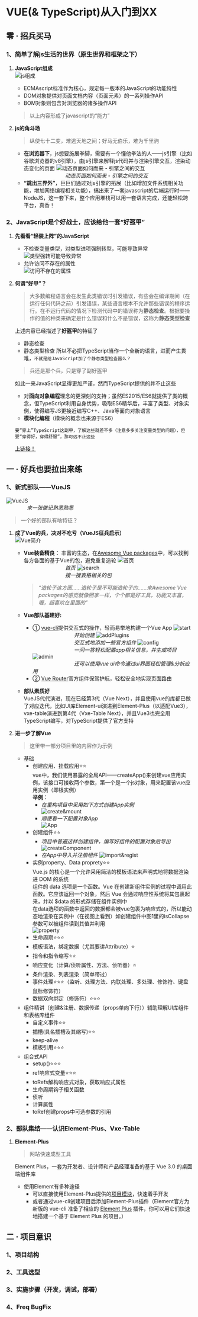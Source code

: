 # VUE(& TypeScript)从入门到XX

## 零 · 招兵买马

### 1、简单了解js生活的世界（原生世界和框架之下）

1. **JavaScript组成**  
   ![js组成](./res/1.png)  
   + ECMAscript标准作为核心，规定每一版本的JavaScript的功能特性
   + DOM对象提供对页面文档内容（页面元素）的一系列操作API
   + BOM对象则包含对浏览器的诸多操作API  

   >以上内容形成了javascript的“能力”

2. **js的角斗场**  

   >纵使七十二变，难逃天地之间；好马无伯乐，难为千里驹

   + **在浏览器下**，js想要施展拳脚，需要有一个懂他拳法的人——js引擎（比如谷歌浏览器的v8引擎），由js引擎来解释js代码并与渲染引擎交互，渲染动态变化的页面
   ![动态页面如何而来 - 引擎之间的交互](./res/2.png)  
   &emsp;&emsp;&emsp;&emsp;&emsp;&emsp;&emsp;&emsp;*动态页面如何而来 - 引擎之间的交互*
   + **“跳出三界外”**，巨巨们通过对js引擎的拓展（比如增加文件系统相关功能，增加网络编程相关功能），搞出来了一套javascript的后端运行时——NodeJS，这一套下来，整个应用堆栈可以用一套语言完成，还能轻松跨平台，真香！

### 2、JavaScript是个好战士，应该给他一套“好盔甲”

1. **先看看“轻装上阵”的JavaScript**
   + 不检查变量类型，对类型进项强制转型，可能导致异常  
     ![类型强转可能导致异常](./res/3.png)  
   + 允许访问不存在的属性  
     ![访问不存在的属性](./res/4.png)  
2. **何谓“好甲”？**

   >大多数编程语言会在发生此类错误时引发错误，有些会在编译期间（在运行任何代码之前）引发错误，某些语言根本不允许那些错误的程序运行。在不运行代码的情况下检测代码中的错误称为**静态检查**。根据要操作的值的种类来确定是什么错误和什么不是错误，这称为**静态类型检查**

   上述内容已经描述了**好盔甲**的特征了
   + 静态检查
   + 静态类型检查
   所以不必把TypeScript当作一个全新的语言，进而产生畏难，`不就是给JavaScript加了个静态类型检查器么？`

   >兵还是那个兵，只是穿了副好盔甲

   如此一来JavaScript显得更加严谨，然而TypeScript提供的并不止这些
   + 对**面向对象编程**理念的更深刻的支持；虽然ES2015/ES6就提供了类的概念，但TypeScript利用自身优势，吸取ES6精华后，丰富了类型、对象实例，使得编写JS更接近编写C++、Java等面向对象语言
   + **模块化编程**（模块的概念也来源于ES6）

   ```none
   要“穿上”TypeScript这副甲，了解这些就差不多（注意多多关注变量类型的问题），但要“穿得好，穿得舒服”，那可远不止这些
   ```

   [上链接！](https://www.typescriptlang.org/docs/handbook/typescript-from-scratch.html)

## 一 · 好兵也要拉出来练

### 1、新式部队——VueJS

![VueJS](./res/5.png)  
&emsp;&emsp;&emsp;&emsp;*来一张徽记熟悉熟悉*

>一个好的部队有啥特征？

1. **成了Vue的兵，决对不吃亏（VueJS征兵启示）**  
   ![Vue简介](./res/6.png)  
   + **Vue装备精良：**
     丰富的生态，在[Awesome Vue packages](https://awesomejs.dev/for/vue/)中，可以找到各方各面的基于Vue的包，避免重复造轮
     ![首页](./res/7.png)  
     &emsp;&emsp;&emsp;&emsp;&emsp;&emsp;&emsp;&emsp;*首页*
     ![search](./res/8.png)  
     &emsp;&emsp;&emsp;&emsp;&emsp;&emsp;&emsp;&emsp;*搜一搜表格相关的包*

     >*“造轮子这方面......造轮子是不可能造轮子的......来Awesome Vue packages的感觉就像回家一样，个个都是好工具，功能又丰富，喔，超喜欢在里面的”*

   + **Vue部队基建好:**
     + ① [vue-cli](https://cli.vuejs.org/zh/guide/)提供交互式的操作，轻而易举地构建一个Vue App
       ![start](./res/9.png)  
       &emsp;&emsp;&emsp;&emsp;&emsp;&emsp;&emsp;&emsp;*开始创建*
       ![addPlugins](./res/10.png)  
       &emsp;&emsp;&emsp;&emsp;&emsp;&emsp;&emsp;&emsp;*交互式地添加一些官方组件*
       ![config](./res/11.png)  
       &emsp;&emsp;&emsp;&emsp;&emsp;&emsp;&emsp;&emsp;*一问一答轻松配置app相关信息，并生成项目*
       ![admin](./res/12.png)  
       &emsp;&emsp;&emsp;&emsp;&emsp;&emsp;&emsp;&emsp;*还可以使用vue ui命令通过ui界面轻松管理&分析应用*
     + ② [Vue Router](https://next.router.vuejs.org/zh/introduction.html)官方组件保驾护航，轻松安全地实现页面路由
   + **部队素质好**  
     VueJS代代演进，现在已经第3代（Vue Next），并且使用vue的库都已做了对应迭代，比如UI库Element-ui演进到Element-Plus（以适配Vue3），vxe-table演进到第4代（Vxe-Table Next），并且Vue3也完全用TypeScript编写，对TypeScript提供了官方支持
2. **进一步了解Vue**

   >这里带一部分项目里的内容作为示例

   + 基础
     + 创建应用、挂载应用⭐⭐  
       vue中，我们使用暴露的全局API——createApp()来创建vue应用实例，该接口可接收两个参数，第一个是一个js对象，用来配置该vue应用实例（即根实例）  
       **举例：**  
       + *在重构项目中采用如下方式创建App实例*  
         ![create&mount](./res/13.png)
       + *顺便看一下配置对象App*  
         ![App](./res/14.png)
     + 创建组件⭐⭐  
       + *项目中普遍这样创建组件，编写好组件的配置对象后导出*  
         ![createComponent](./res/15.png)
       + *在App中导入并注册组件*
         ![import&regist](./res/16.png)
     + 实例property、Data proprety⭐⭐  
       Vue.js 的核心是一个允许采用简洁的模板语法来声明式地将数据渲染进 DOM 的系统  
       组件的 data 选项是一个函数。Vue 在创建新组件实例的过程中调用此函数。它应该返回一个对象，然后 Vue 会通过响应性系统将其包裹起来，并以 $data 的形式存储在组件实例中  
       在data选项的函数中返回的数据都会被vue包裹为响应式的，所以能动态地渲染在实例中（在视图上看到）如创建组件中图1里的isCollapse参数可以被组件读到其值并利用  
       ![property](./res/17.png)
     + 生命周期⭐⭐⭐  
     + 模板语法，绑定数据（尤其要讲Attribute）⭐  
     + 指令和指令缩写⭐⭐  
     + 响应变化（计算/侦听属性、方法、侦听器）⭐  
     + 条件渲染、列表渲染（简单带过）  
     + 事件处理⭐⭐⭐（监听、处理方法、内联处理、多处理、修饰符、键盘鼠标修饰符）  
     + 数据双向绑定（修饰符）⭐⭐⭐  
   + 组件精讲（创建&注册、数据传递（props单向下行））辅助理解UI库组件和表格库组件  
     + 自定义事件⭐⭐  
     + 插槽(具名插槽及其缩写)⭐⭐  
     + keep-alive  
     + 模板引用⭐⭐⭐  
   + 组合式API  
     + setup()⭐⭐⭐  
     + ref响应式变量⭐⭐⭐  
     + toRefs解构响应式对象，获取响应式属性  
     + 生命周期钩子相关函数  
     + 侦听  
     + 计算属性  
     + toRef创建props中可选参数的引用  

### 2、部队集结——认识Element-Plus、Vxe-Table

1. **Element-Plus**

   >网站快速成型工具  

    Element Plus，一套为开发者、设计师和产品经理准备的基于 Vue 3.0 的桌面端组件库
   + 使用Element有多种途径
     + 可以直接使用Element-Plus提供的[项目模块](https://github.com/element-plus/element-plus-starter)，快速着手开发
     + 或者通过vue-cli创建项目后添加Element-Plus插件（Element官方为新版的 vue-cli 准备了相应的 [Element Plus](https://github.com/element-plus/vue-cli-plugin-element-plus) 插件，你可以用它们快速地搭建一个基于 Element Plus 的项目。）

## 二 · 项目意识

### 1、项目结构

### 2、工具选型

### 3、实施步骤（开发，调试，部署）

### 4、Freq BugFix
